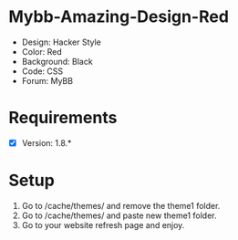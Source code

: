 # Mybb-Amazing-Design-Red
- Design: Hacker Style
- Color: Red
- Background: Black
- Code: CSS
- Forum: MyBB

# Requirements
- [x] Version: 1.8.*

# Setup
1. Go to /cache/themes/ and remove the theme1 folder.
2. Go to /cache/themes/ and paste new theme1 folder.
3. Go to your website refresh page and enjoy.


